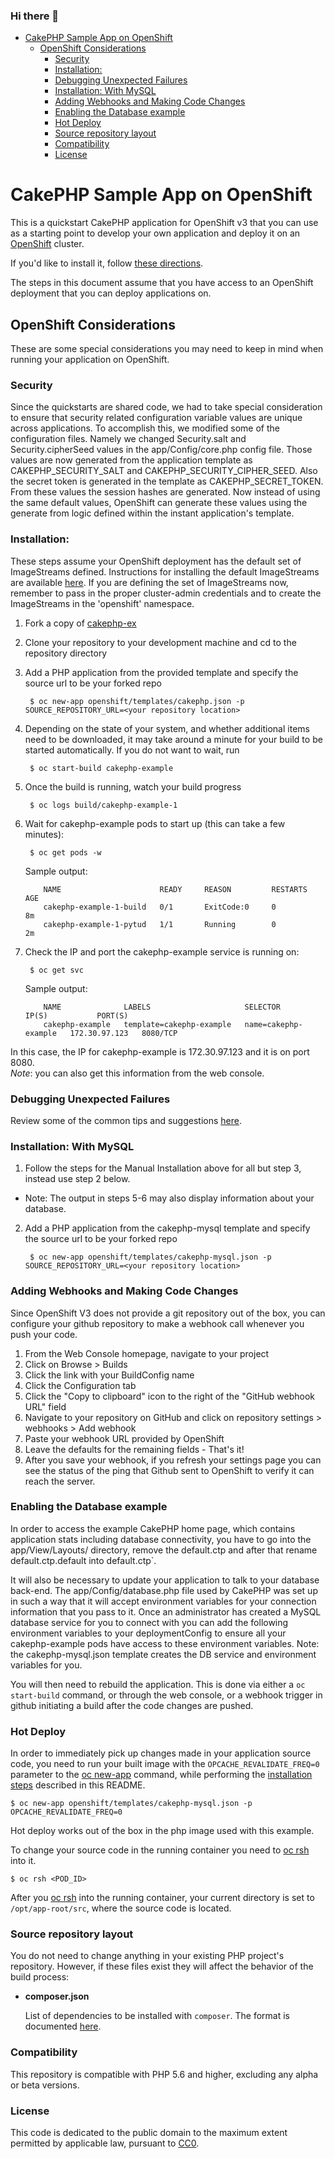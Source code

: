 ### Hi there 👋

<!--
**biruand1016/biruand1016** is a ✨ _special_ ✨ repository because its `README.md` (this file) appears on your GitHub profile.

Here are some ideas to get you started:

- 🔭 I’m currently working on ...
- 🌱 I’m currently learning ...
- 👯 I’m looking to collaborate on ...
- 🤔 I’m looking for help with ...
- 💬 Ask me about ...
- 📫 How to reach me: ...
- 😄 Pronouns: ...
- ⚡ Fun fact: ...
-->


<!-- toc -->

- [CakePHP Sample App on OpenShift](#cakephp-sample-app-on-openshift)
  * [OpenShift Considerations](#openshift-considerations)
    + [Security](#security)
    + [Installation:](#installation)
    + [Debugging Unexpected Failures](#debugging-unexpected-failures)
    + [Installation: With MySQL](#installation-with-mysql)
    + [Adding Webhooks and Making Code Changes](#adding-webhooks-and-making-code-changes)
    + [Enabling the Database example](#enabling-the-database-example)
    + [Hot Deploy](#hot-deploy)
    + [Source repository layout](#source-repository-layout)
    + [Compatibility](#compatibility)
    + [License](#license)

<!-- tocstop -->

CakePHP Sample App on OpenShift
===============================

This is a quickstart CakePHP application for OpenShift v3 that you can use as a starting point to develop your own application and deploy it on an [OpenShift](https://github.com/openshift/origin) cluster.

If you'd like to install it, follow [these directions](https://github.com/sclorg/cakephp-ex/blob/master/README.md#installation).  

The steps in this document assume that you have access to an OpenShift deployment that you can deploy applications on.

OpenShift Considerations
------------------------
These are some special considerations you may need to keep in mind when running your application on OpenShift.

### Security
Since the quickstarts are shared code, we had to take special consideration to ensure that security related configuration variable values are unique across applications. To accomplish this, we modified some of the configuration files. Namely we changed Security.salt and Security.cipherSeed values in the app/Config/core.php config file. Those values are now generated from the application template as CAKEPHP_SECURITY_SALT and CAKEPHP_SECURITY_CIPHER_SEED. Also the secret token is generated in the template as CAKEPHP_SECRET_TOKEN. From these values the session hashes are generated. Now instead of using the same default values, OpenShift can generate these values using the generate from logic defined within the instant application's template.

### Installation:
These steps assume your OpenShift deployment has the default set of ImageStreams defined.  Instructions for installing the default ImageStreams are available [here](https://docs.okd.io/latest/install_config/imagestreams_templates.html#creating-image-streams-for-openshift-images).  If you are defining the set of ImageStreams now, remember to pass in the proper cluster-admin credentials and to create the ImageStreams in the 'openshift' namespace.

1. Fork a copy of [cakephp-ex](https://github.com/sclorg/cakephp-ex)
2. Clone your repository to your development machine and cd to the repository directory
3. Add a PHP application from the provided template and specify the source url to be your forked repo  

		$ oc new-app openshift/templates/cakephp.json -p SOURCE_REPOSITORY_URL=<your repository location>

4. Depending on the state of your system, and whether additional items need to be downloaded, it may take around a minute for your build to be started automatically.  If you do not want to wait, run

		$ oc start-build cakephp-example

5. Once the build is running, watch your build progress  

		$ oc logs build/cakephp-example-1

6. Wait for cakephp-example pods to start up (this can take a few minutes):  

		$ oc get pods -w


	Sample output:  

	       NAME                      READY     REASON         RESTARTS   AGE
	       cakephp-example-1-build   0/1       ExitCode:0     0          8m
	       cakephp-example-1-pytud   1/1       Running        0          2m


7. Check the IP and port the cakephp-example service is running on:  

		$ oc get svc

	Sample output:  

	       NAME              LABELS                     SELECTOR               IP(S)           PORT(S)
	       cakephp-example   template=cakephp-example   name=cakephp-example   172.30.97.123   8080/TCP

In this case, the IP for cakephp-example is 172.30.97.123 and it is on port 8080.  
*Note*: you can also get this information from the web console.

### Debugging Unexpected Failures

Review some of the common tips and suggestions [here](https://github.com/openshift/origin/blob/master/docs/debugging-openshift.md).

### Installation: With MySQL
1. Follow the steps for the Manual Installation above for all but step 3, instead use step 2 below.  
  - Note: The output in steps 5-6 may also display information about your database.
2. Add a PHP application from the cakephp-mysql template and specify the source url to be your forked repo  

		$ oc new-app openshift/templates/cakephp-mysql.json -p SOURCE_REPOSITORY_URL=<your repository location>


### Adding Webhooks and Making Code Changes
Since OpenShift V3 does not provide a git repository out of the box, you can configure your github repository to make a webhook call whenever you push your code.

1. From the Web Console homepage, navigate to your project
2. Click on Browse > Builds
3. Click the link with your BuildConfig name
4. Click the Configuration tab
5. Click the "Copy to clipboard" icon to the right of the "GitHub webhook URL" field
6. Navigate to your repository on GitHub and click on repository settings > webhooks > Add webhook
7. Paste your webhook URL provided by OpenShift
8. Leave the defaults for the remaining fields - That's it!
9. After you save your webhook, if you refresh your settings page you can see the status of the ping that Github sent to OpenShift to verify it can reach the server.  

### Enabling the Database example
In order to access the example CakePHP home page, which contains application stats including database connectivity, you have to go into the app/View/Layouts/ directory, remove the default.ctp and after that rename default.ctp.default into default.ctp`.

It will also be necessary to update your application to talk to your database back-end. The app/Config/database.php file used by CakePHP was set up in such a way that it will accept environment variables for your connection information that you pass to it. Once an administrator has created a MySQL database service for you to connect with you can add the following environment variables to your deploymentConfig to ensure all your cakephp-example pods have access to these environment variables. Note: the cakephp-mysql.json template creates the DB service and environment variables for you.

You will then need to rebuild the application.  This is done via either a `oc start-build` command, or through the web console, or a webhook trigger in github initiating a build after the code changes are pushed.

### Hot Deploy

In order to immediately pick up changes made in your application source code, you need to run your built image with the `OPCACHE_REVALIDATE_FREQ=0` parameter to the [oc new-app](https://docs.okd.io/latest/cli_reference/basic_cli_operations.html#basic-cli-operations) command, while performing the [installation steps](https://github.com/sclorg/cakephp-ex#installation) described in this README.

	$ oc new-app openshift/templates/cakephp-mysql.json -p OPCACHE_REVALIDATE_FREQ=0

Hot deploy works out of the box in the php image used with this example.

To change your source code in the running container you need to [oc rsh](https://docs.okd.io/latest/cli_reference/basic_cli_operations.html#troubleshooting-and-debugging-cli-operations) into it.

	$ oc rsh <POD_ID>

After you [oc rsh](https://docs.okd.io/latest/cli_reference/basic_cli_operations.html#troubleshooting-and-debugging-cli-operations) into the running container, your current directory is set to `/opt/app-root/src`, where the source code is located.

### Source repository layout

You do not need to change anything in your existing PHP project's repository.
However, if these files exist they will affect the behavior of the build process:

* **composer.json**

  List of dependencies to be installed with `composer`. The format is documented
  [here](https://getcomposer.org/doc/04-schema.md).

### Compatibility

This repository is compatible with PHP 5.6 and higher, excluding any alpha or beta versions.

### License
This code is dedicated to the public domain to the maximum extent permitted by applicable law, pursuant to [CC0](http://creativecommons.org/publicdomain/zero/1.0/).

